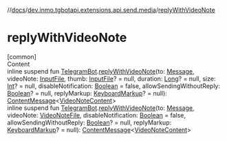 //[docs](../../index.md)/[dev.inmo.tgbotapi.extensions.api.send.media](index.md)/[replyWithVideoNote](reply-with-video-note.md)



# replyWithVideoNote  
[common]  
Content  
inline suspend fun [TelegramBot](../dev.inmo.tgbotapi.bot/index.md#%5Bdev.inmo.tgbotapi.bot%2FTelegramBot%2F%2F%2FPointingToDeclaration%2F%5D%2FClasslikes%2F625018081).[replyWithVideoNote](reply-with-video-note.md)(to: [Message](../dev.inmo.tgbotapi.types.message.abstracts/-message/index.md), videoNote: [InputFile](../dev.inmo.tgbotapi.requests.abstracts/-input-file/index.md), thumb: [InputFile](../dev.inmo.tgbotapi.requests.abstracts/-input-file/index.md)? = null, duration: [Long](https://kotlinlang.org/api/latest/jvm/stdlib/kotlin/-long/index.html)? = null, size: [Int](https://kotlinlang.org/api/latest/jvm/stdlib/kotlin/-int/index.html)? = null, disableNotification: [Boolean](https://kotlinlang.org/api/latest/jvm/stdlib/kotlin/-boolean/index.html) = false, allowSendingWithoutReply: [Boolean](https://kotlinlang.org/api/latest/jvm/stdlib/kotlin/-boolean/index.html)? = null, replyMarkup: [KeyboardMarkup](../dev.inmo.tgbotapi.types.buttons/-keyboard-markup/index.md)? = null): [ContentMessage](../dev.inmo.tgbotapi.types.message.abstracts/-content-message/index.md)<[VideoNoteContent](../dev.inmo.tgbotapi.types.message.content.media/-video-note-content/index.md)>  
inline suspend fun [TelegramBot](../dev.inmo.tgbotapi.bot/index.md#%5Bdev.inmo.tgbotapi.bot%2FTelegramBot%2F%2F%2FPointingToDeclaration%2F%5D%2FClasslikes%2F625018081).[replyWithVideoNote](reply-with-video-note.md)(to: [Message](../dev.inmo.tgbotapi.types.message.abstracts/-message/index.md), videoNote: [VideoNoteFile](../dev.inmo.tgbotapi.types.files/-video-note-file/index.md), disableNotification: [Boolean](https://kotlinlang.org/api/latest/jvm/stdlib/kotlin/-boolean/index.html) = false, allowSendingWithoutReply: [Boolean](https://kotlinlang.org/api/latest/jvm/stdlib/kotlin/-boolean/index.html)? = null, replyMarkup: [KeyboardMarkup](../dev.inmo.tgbotapi.types.buttons/-keyboard-markup/index.md)? = null): [ContentMessage](../dev.inmo.tgbotapi.types.message.abstracts/-content-message/index.md)<[VideoNoteContent](../dev.inmo.tgbotapi.types.message.content.media/-video-note-content/index.md)>  



